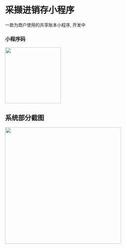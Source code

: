 采撷进销存小程序
==========
一款为商户使用的共享账本小程序, 开发中

### 小程序码
<img src="https://github.com/caixie-ltd/cx-mp-pss/blob/master/doc/screenshot/qrcode.png?raw=true" title="" width="180">

## 系统部分截图

<img src="https://github.com/caixie-ltd/cx-mp-pss/blob/master/doc/screenshot/share-card2.png?raw=true" title="" width="375">
